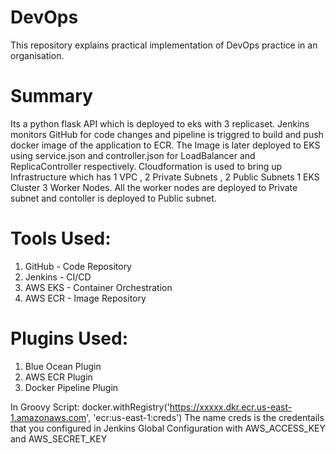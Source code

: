 # DevOps
This repository explains practical implementation of DevOps practice in an organisation.

# Summary
Its a python flask API which is deployed to eks with 3 replicaset.
Jenkins monitors GitHub for code changes and pipeline is triggred to build and push docker image of the application to ECR.
The Image is later deployed to EKS using service.json and controller.json for LoadBalancer and ReplicaController respectively.
Cloudformation is used to bring up Infrastructure which has 1 VPC , 2 Private Subnets , 2 Public Subnets 1 EKS Cluster 3 Worker Nodes.
All the worker nodes are deployed to Private subnet and contoller is deployed to Public subnet.

# Tools Used:
1. GitHub   - Code Repository
2. Jenkins - CI/CD
3. AWS EKS  - Container Orchestration
4. AWS ECR  - Image Repository

# Plugins Used:
1. Blue Ocean Plugin
2. AWS ECR Plugin
3. Docker Pipeline Plugin

In Groovy Script:
docker.withRegistry('https://xxxxx.dkr.ecr.us-east-1.amazonaws.com', 'ecr:us-east-1:creds')
The name creds is the credentails that you configured in Jenkins Global Configuration with AWS_ACCESS_KEY and AWS_SECRET_KEY
